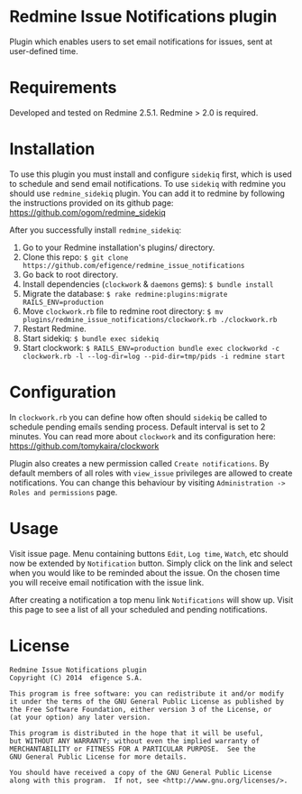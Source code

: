 # Redmine Issue Notifications plugin

Plugin which enables users to set email notifications for issues, sent at user-defined time.

# Requirements

Developed and tested on Redmine 2.5.1.
Redmine > 2.0 is required.

# Installation

To use this plugin you must install and configure `sidekiq` first, which is used to schedule and send email notifications. To use `sidekiq` with redmine you should use `redmine_sidekiq` plugin. You can add it to redmine by following the instructions provided on its github page: https://github.com/ogom/redmine_sidekiq

After you successfully install `redmine_sidekiq`:

1. Go to your Redmine installation's plugins/ directory.
2. Clone this repo: `$ git clone https://github.com/efigence/redmine_issue_notifications`
3. Go back to root directory.
4. Install dependencies (`clockwork` & `daemons` gems): `$ bundle install`
4. Migrate the database: `$ rake redmine:plugins:migrate RAILS_ENV=production`
5. Move `clockwork.rb` file to redmine root directory: `$ mv plugins/redmine_issue_notifications/clockwork.rb ./clockwork.rb`
6. Restart Redmine.
7. Start sidekiq: `$ bundle exec sidekiq`
8. Start clockwork: `$ RAILS_ENV=production bundle exec clockworkd -c clockwork.rb -l --log-dir=log --pid-dir=tmp/pids -i redmine start`

# Configuration

In `clockwork.rb` you can define how often should `sidekiq` be called to schedule pending emails sending process. Default interval is set to 2 minutes. You can read more about `clockwork` and its configuration here: https://github.com/tomykaira/clockwork

Plugin also creates a new permission called `Create notifications`. By default members of all roles with `view_issue` privileges are allowed to create notifications. You can change this behaviour by visiting `Administration -> Roles and permissions` page.

# Usage

Visit issue page. Menu containing buttons `Edit`, `Log time`, `Watch`, etc should now be extended by `Notification` button. Simply click on the link and select when you would like to be reminded about the issue. On the chosen time you will receive email notification with the issue link.

After creating a notification a top menu link `Notifications` will show up. Visit this page to see a list of all your scheduled and pending notifications.

# License

    Redmine Issue Notifications plugin
    Copyright (C) 2014  efigence S.A.

    This program is free software: you can redistribute it and/or modify
    it under the terms of the GNU General Public License as published by
    the Free Software Foundation, either version 3 of the License, or
    (at your option) any later version.

    This program is distributed in the hope that it will be useful,
    but WITHOUT ANY WARRANTY; without even the implied warranty of
    MERCHANTABILITY or FITNESS FOR A PARTICULAR PURPOSE.  See the
    GNU General Public License for more details.

    You should have received a copy of the GNU General Public License
    along with this program.  If not, see <http://www.gnu.org/licenses/>.
